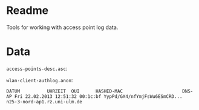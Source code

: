 # Readme

Tools for working with access point log data.


# Data

`access-points-desc.asc`:


`wlan-client-authlog.anon`:

`DATUM          UHRZEIT  OUI      HASHED-MAC                      DNS-AP
Fri 22.02.2013 12:51:32 00:1c:bf YypPd/GX4/nfYmjFsWu6ESmCRD...    n25-3-nord-ap1.rz.uni-ulm.de`



